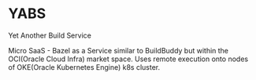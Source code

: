 # YABS
Yet Another Build Service

Micro SaaS - Bazel as a Service similar to BuildBuddy but within the OCI(Oracle Cloud Infra) market space. 
Uses remote execution onto nodes of OKE(Oracle Kubernetes Engine) k8s cluster. 
